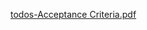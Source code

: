 [todos-Acceptance Criteria.pdf](https://github.com/renjanakk/todosProject/files/15343762/todos-Acceptance.Criteria.pdf)
